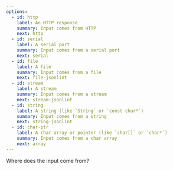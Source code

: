 ```yaml
---
options:
  - id: http
    label: An HTTP response
    summary: Input comes from HTTP
    next: http
  - id: serial
    label: A serial port
    summary: Input comes from a serial port
    next: serial
  - id: file
    label: A file
    summary: Input comes from a file
    next: file-jsonlint
  - id: stream
    label: A stream
    summary: Input comes from a stream
    next: stream-jsonlint
  - id: string
    label: A string (like `String` or `const char*`)
    summary: Input comes from a string
    next: string-jsonlint
  - id: char-ptr
    label: A char array or pointer (like `char[]` or `char*`)
    summary: Input comes from a char array
    next: array
---
```


Where does the input come from?